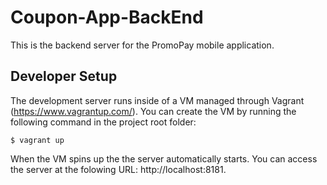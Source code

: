 # Coupon-App-BackEnd

This is the backend server for the PromoPay mobile application.

## Developer Setup

The development server runs inside of a VM managed through Vagrant
(https://www.vagrantup.com/). You can create the VM by running the
following command in the project root folder:

    $ vagrant up

When the VM spins up the the server automatically starts. You can
access the server at the folowing URL: http://localhost:8181.
